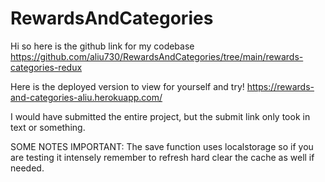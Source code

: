# RewardsAndCategories

Hi so here is the github link for my codebase
https://github.com/aliu730/RewardsAndCategories/tree/main/rewards-categories-redux

Here is the deployed version to view for yourself and try!
https://rewards-and-categories-aliu.herokuapp.com/

I would have submitted the entire project, but the submit link only took in text or something.


SOME NOTES IMPORTANT: 
	The save function uses localstorage so if you are testing it intensely remember to refresh hard clear the cache as well if needed.